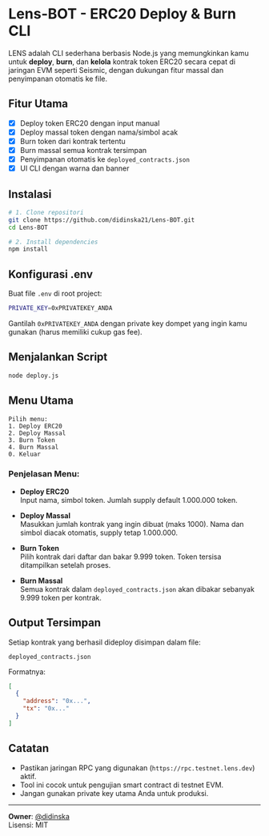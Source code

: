 # Lens-BOT - ERC20 Deploy & Burn CLI

LENS adalah CLI sederhana berbasis Node.js yang memungkinkan kamu untuk **deploy**, **burn**, dan **kelola** kontrak token ERC20 secara cepat di jaringan EVM seperti Seismic, dengan dukungan fitur massal dan penyimpanan otomatis ke file.

## Fitur Utama

- [x] Deploy token ERC20 dengan input manual
- [x] Deploy massal token dengan nama/simbol acak
- [x] Burn token dari kontrak tertentu
- [x] Burn massal semua kontrak tersimpan
- [x] Penyimpanan otomatis ke `deployed_contracts.json`
- [x] UI CLI dengan warna dan banner

## Instalasi

```bash
# 1. Clone repositori
git clone https://github.com/didinska21/Lens-BOT.git
cd Lens-BOT
```
```bash
# 2. Install dependencies
npm install
```

## Konfigurasi .env

Buat file `.env` di root project:

```bash
PRIVATE_KEY=0xPRIVATEKEY_ANDA
```

Gantilah `0xPRIVATEKEY_ANDA` dengan private key dompet yang ingin kamu gunakan (harus memiliki cukup gas fee).

## Menjalankan Script

```bash
node deploy.js
```

## Menu Utama

```
Pilih menu:
1. Deploy ERC20
2. Deploy Massal
3. Burn Token
4. Burn Massal
0. Keluar
```

### Penjelasan Menu:

- **Deploy ERC20**  
  Input nama, simbol token. Jumlah supply default 1.000.000 token.

- **Deploy Massal**  
  Masukkan jumlah kontrak yang ingin dibuat (maks 1000). Nama dan simbol diacak otomatis, supply tetap 1.000.000.

- **Burn Token**  
  Pilih kontrak dari daftar dan bakar 9.999 token. Token tersisa ditampilkan setelah proses.

- **Burn Massal**  
  Semua kontrak dalam `deployed_contracts.json` akan dibakar sebanyak 9.999 token per kontrak.

## Output Tersimpan

Setiap kontrak yang berhasil dideploy disimpan dalam file:

```
deployed_contracts.json
```

Formatnya:
```json
[
  {
    "address": "0x...",
    "tx": "0x..."
  }
]
```

## Catatan

- Pastikan jaringan RPC yang digunakan (`https://rpc.testnet.lens.dev`) aktif.
- Tool ini cocok untuk pengujian smart contract di testnet EVM.
- Jangan gunakan private key utama Anda untuk produksi.

---

**Owner**: [@didinska](https://t.me/didinska)  
Lisensi: MIT
